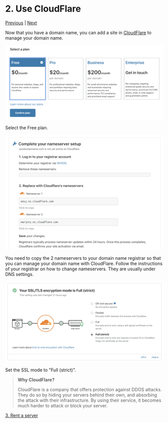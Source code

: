 # 2. Use CloudFlare

[Previous](./1.md) | [Next](./3.md)

Now that you have a domain name, you can add a site in [CloudFlare](https://cloudflare.com) to manage your domain name.

![CloudFlare plan](../images/cloudflare-plan.png)

Select the Free plan.

![CloudFlare setup](../images/cloudflare-setup.png)

You need to copy the 2 nameservers to your domain name registrar so that you can manage your domain name with CloudFlare. Follow the instructions of your registrar on how to change nameservers. They are usually under DNS settings.

![CloudFlare SSL](../images/cloudflare-ssl.png)

Set the SSL mode to "Full (strict)".

> **Why CloudFlare?**
>
> CloudFlare is a company that offers protection against DDOS attacks. They do so by hiding your servers behind their own, and absorbing the attack with their infrastructure. By using their service, it becomes much harder to attack or block your server.

[3. Rent a server](./3.md)